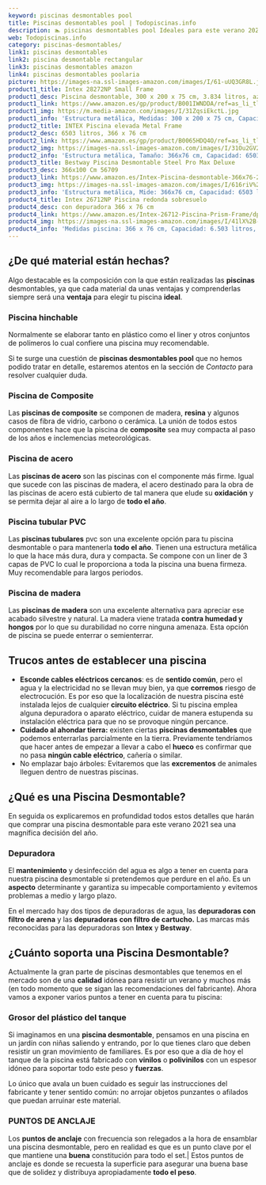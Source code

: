 ```yaml
---
keyword: piscinas desmontables pool
title: Piscinas desmontables pool | Todopiscinas.info
description: 🏊 piscinas desmontables pool Ideales para este verano 2021. Aquí puedes comprar piscinas desmontables pool y comparar con otras similares. No dejes escapar piscinas desmontables pool a un precio realmente tentador.
web: Todopiscinas.info
category: piscinas-desmontables/
link1: piscinas desmontables
link2: piscina desmontable rectangular
link3: piscinas desmontables amazon
link4: piscinas desmontables poolaria
picture: https://images-na.ssl-images-amazon.com/images/I/61-uUQ3GR8L.jpg
product1_title: Intex 28272NP Small Frame
product1_desc: Piscina desmontable, 300 x 200 x 75 cm, 3.834 litros, azul
product1_link: https://www.amazon.es/gp/product/B001IWNDDA/ref=as_li_tl?ie=UTF8&camp=3638&creative=24630&creativeASIN=B001IWNDDA&linkCode=as2&tag=todopiscinas0e-21&linkId=25b9d647487c889cb6ef56ed63f50ca1
product1_img: https://m.media-amazon.com/images/I/31ZqsiEkctL.jpg
product1_info: 'Estructura metálica, Medidas: 300 x 200 x 75 cm, Capacidad: 3.834 litros, Para 6 personas (+ 6 años), Fácil montaje, Forma rectangular'
product2_title: INTEX Piscina elevada Metal Frame
product2_desc: 6503 litros, 366 x 76 cm
product2_link: https://www.amazon.es/gp/product/B0065HDQ4O/ref=as_li_tl?ie=UTF8&camp=3638&creative=24630&creativeASIN=B0065HDQ4O&linkCode=as2&tag=todopiscinas0e-21&linkId=ed2430e3ba564d3527ee103df33ed7b3
product2_img: https://images-na.ssl-images-amazon.com/images/I/31Ou2GV2SAL.jpg
product2_info: 'Estructura metálica, Tamaño: 366x76 cm, Capacidad: 6503 litros, Forma circular, De 4 a 7 personas (+6 años)'
product3_title: Bestway Piscina Desmontable Steel Pro Max Deluxe
product3_desc: 366x100 Cm 56709
product3_link: https://www.amazon.es/Intex-Piscina-desmontable-366x76-28210NP/dp/B0065HDQ4O?__mk_es_ES=%C3%85M%C3%85%C5%BD%C3%95%C3%91&crid=25UQGV9HG2INI&dchild=1&keywords=piscinas+desmontables&qid=1615854176&sprefix=piscinas+dem%2Caps%2C201&sr=8-5&linkCode=ll1&tag=todopiscinas0e-21&linkId=34f200977c6cbaab1f3f4d9ac0e64755&language=es_ES&ref_=as_li_ss_tl
product3_img: https://images-na.ssl-images-amazon.com/images/I/616riV%2BiY3L.jpg
product3_info: 'Estructura metálica, Mide: 366x76 cm, Capacidad: 6503 litros, De 4 a 7 personas mayores de 6 años, Forma circular, Tecnología Super-Tough'
product4_title: Intex 26712NP Piscina redonda sobresuelo
product4_desc: con depuradora 366 x 76 cm
product4_link: https://www.amazon.es/Intex-26712-Piscina-Prism-Frame/dp/B07FB823GL?__mk_es_ES=%C3%85M%C3%85%C5%BD%C3%95%C3%91&dchild=1&keywords=piscinas+desmontables+con+depuradora&qid=1615936418&sr=8-5&linkCode=ll1&tag=todopiscinas0e-21&linkId=d98699de7830cd471766fa1daa36de34&language=es_ES&ref_=as_li_ss_tl
product4_img: https://images-na.ssl-images-amazon.com/images/I/41lX%2B-YpibL.jpg
product4_info: 'Medidas piscina: 366 x 76 cm, Capacidad: 6.503 litros, Incluye depuradora de cartucha A, Lona resistente triple capa'
---
```




## ¿De qué material están hechas?

Algo destacable es la composición con la que están realizadas las **piscinas** desmontables, ya que cada material da unas ventajas y comprenderlas siempre será una **ventaja** para elegir tu piscina **ideal**.


### Piscina hinchable

 Normalmente se elaborar tanto en plástico como el liner y otros conjuntos de polímeros lo cual confiere una piscina muy recomendable.

Si te surge una cuestión de **piscinas desmontables pool** que no hemos podido tratar en detalle, estaremos atentos en la sección de _Contacto_ para resolver cualquier duda.


### Piscina de Composite

Las **piscinas de composite** se componen de madera, **resina** y algunos casos de fibra de vidrio, carbono o cerámica. La unión de todos estos componentes hace que la piscina de **composite** sea muy compacta al paso de los años e inclemencias meteorológicas.


### Piscina de acero

Las **piscinas de acero** son las piscinas con el componente más firme. Igual que sucede con las piscinas de madera, el acero destinado para la obra de las piscinas de acero está cubierto de tal manera que elude su **oxidación** y se permita dejar al aire a lo largo de **todo el año**.


### Piscina tubular PVC

Las **piscinas tubulares** pvc son una excelente opción para tu piscina desmontable o para mantenerla **todo el año**. Tienen una estructura metálica lo que la hace más dura, dura y compacta. Se compone con un liner de 3 capas de PVC lo cual le proporciona a toda la piscina una buena firmeza. Muy recomendable para largos periodos.


### Piscina de madera

Las **piscinas de madera** son una excelente alternativa para apreciar ese acabado silvestre y natural. La madera viene tratada **contra humedad y hongos** por lo que su durabilidad no corre ninguna amenaza. Esta opción de piscina se puede enterrar o semienterrar.


## Trucos antes de establecer una piscina



*   **Esconde cables eléctricos cercanos**: es de **sentido común**, pero el agua y la electricidad no se llevan muy bien, ya que **corremos** riesgo de electrocución. Es por eso que la localización de nuestra piscina esté instalada lejos de cualquier **circuito eléctrico**. Si tu piscina emplea alguna depuradora o aparato eléctrico, cuidar de manera estupenda su instalación eléctrica para que no se provoque ningún percance.
*   **Cuidado al ahondar tierra:** existen ciertas **piscinas desmontables** que podemos enterrarlas parcialmente en la tierra. Previamente tendríamos que hacer antes de empezar a llevar a cabo el **hueco** es confirmar que no pasa **ningún cable eléctrico**, cañería o similar.
*   No emplazar bajo árboles: Evitaremos que las **excrementos** de animales lleguen dentro de nuestras piscinas.
## ¿Qué es una Piscina Desmontable?



En seguida os explicaremos en profundidad todos estos detalles que harán que comprar una piscina desmontable para este verano 2021 sea una magnífica decisión del año.

<brand-panel :title=product1_title :desc=product1_desc :img=product1_img :link=product1_link></brand-panel>

<external-banner></external-banner>



### Depuradora

El **mantenimiento** y desinfección del agua es algo a tener en cuenta para nuestra piscina desmontable si pretendemos que perdure en el año. Es un **aspecto** determinante y garantiza su impecable comportamiento y evitemos problemas a medio y largo plazo.

En el mercado hay dos tipos de depuradoras de agua, las **depuradoras con filtro de arena** y  las **depuradoras** **con filtro de cartucho.** Las marcas más reconocidas para las depuradoras son **Intex** y **Bestway**.


## ¿Cuánto soporta una Piscina Desmontable?

Actualmente la gran parte de piscinas desmontables que tenemos en el mercado son de una **calidad** idónea para resistir un verano y muchos más (en todo momento que se sigan las recomendaciones del fabricante). Ahora vamos a exponer varios puntos a tener en cuenta para tu piscina:


### Grosor del plástico del tanque

Si imaginamos en una **piscina desmontable**, pensamos en una piscina en un jardín con niñas saliendo y entrando, por lo que tienes claro que deben resistir un gran movimiento de familiares. Es por eso que a día de hoy el tanque de la piscina está fabricado con **vinilos** o **polivinilos** con un espesor idóneo para soportar todo este peso y **fuerzas**.

Lo único que avala un	 buen cuidado es seguir las instrucciones del fabricante y tener sentido común: no arrojar objetos punzantes o afilados que puedan arruinar este material.


### PUNTOS DE ANCLAJE

Los **puntos de anclaje** con frecuencia son relegados a la hora de ensamblar una piscina desmontable, pero en realidad es que es un punto clave por el que mantiene una **buena** constitución para todo el set.| Estos puntos de anclaje es donde se recuesta la superficie para asegurar una buena base que de solidez y distribuya apropiadamente **todo el peso**.

<stats-list :link1=link1 :link2=link2 :link3=link3 :link4=link4 :category=category></stats-list>